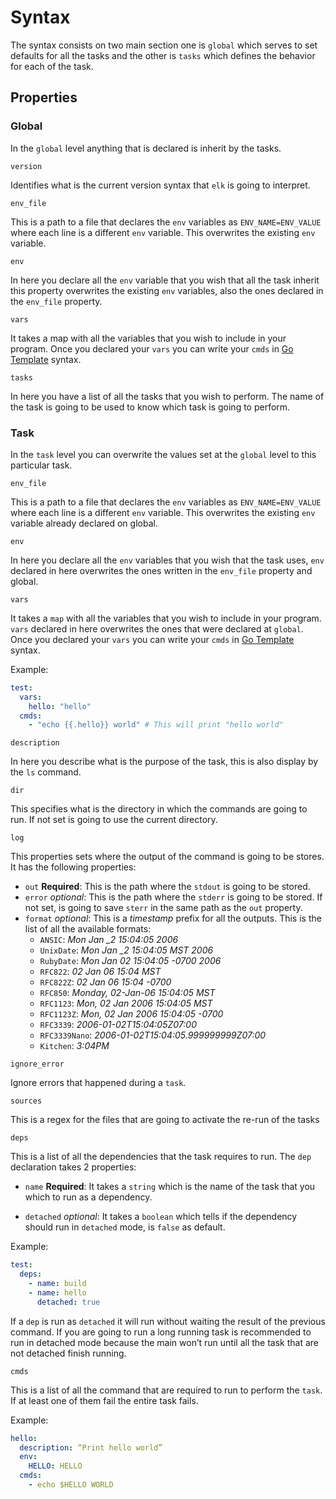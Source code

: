 Syntax
==========

The syntax consists on two main section one is `global` which serves to set defaults for all the tasks and the other is 
`tasks` which defines the behavior for each of the task.

## Properties
### Global
In the `global` level anything that is declared is inherit by the tasks.

`version`

Identifies what is the current version syntax that `elk` is going to interpret.

`env_file`

This is a path to a file that declares the `env` variables as `ENV_NAME=ENV_VALUE` where each line is a different `env` 
variable. This overwrites the existing `env` variable.

`env`

In here you declare all the `env` variable that you wish that all the task inherit this property overwrites the 
existing `env` variables, also the ones declared in the `env_file` property.

`vars`

It takes a map with all the variables that you wish to include in your program. Once you declared your `vars` you 
can write your `cmds` in [Go Template][go-template] syntax.

`tasks`

In here you have a list of all the tasks that you wish to perform. The name of the task is going to be used to know 
which task is going to perform.

### Task
In the `task` level you can overwrite the values set at the `global` level to this particular task.

`env_file`

This is a path to a file that declares the `env` variables as `ENV_NAME=ENV_VALUE` where each line is a different 
`env` variable. This overwrites the existing `env` variable already declared on global.

`env`

In here you declare all the `env` variables that you wish that the task uses, `env` declared in here overwrites the 
ones written in the `env_file` property and global.

`vars`

It takes a `map` with all the variables that you wish to include in your program. `vars` declared in here overwrites
the ones that were declared at `global`. Once you declared your `vars` you can write your `cmds` in 
[Go Template][go-template] syntax.

Example: 
```yml
test:
  vars:
    hello: "hello"
  cmds:
    - "echo {{.hello}} world" # This will print "hello world"
```

`description`

In here you describe what is the purpose of the task, this is also display by the `ls` command.

`dir`

This specifies what is the directory in which the commands are going to run. If not set is going to use the current 
directory.

`log`

This properties sets where the output of the command is going to be stores. It has the following properties:
- `out` **Required**: This is the path where the `stdout` is going to be stored.
- `error` *optional*: This is the path where the `stderr` is going to be stored. If not set, is going to save `sterr`
in the same path as the `out` property.
- `format` *optional*: This is a *timestamp* prefix for all the outputs. This is the list of all the available formats:
  - `ANSIC`: *Mon Jan _2 15:04:05 2006*
  - `UnixDate`: *Mon Jan _2 15:04:05 MST 2006*
  - `RubyDate`: *Mon Jan 02 15:04:05 -0700 2006*
  - `RFC822`: *02 Jan 06 15:04 MST*
  - `RFC822Z`: *02 Jan 06 15:04 -0700*
  - `RFC850`: *Monday, 02-Jan-06 15:04:05 MST*
  - `RFC1123`: *Mon, 02 Jan 2006 15:04:05 MST*
  - `RFC1123Z`: *Mon, 02 Jan 2006 15:04:05 -0700*
  - `RFC3339`: *2006-01-02T15:04:05Z07:00*
  - `RFC3339Nano`: *2006-01-02T15:04:05.999999999Z07:00*
  - `Kitchen`: *3:04PM*

`ignore_error`

Ignore errors that happened during a `task`.

`sources` 

This is a regex for the files that are going to activate the re-run of the tasks

`deps`

This is a list of all the dependencies that the task requires to run. The `dep` declaration takes 2 properties:

- `name` **Required**: It takes a `string` which is the name of the task that you which to run as a dependency.

- `detached` *optional*: It takes a `boolean` which tells if the dependency should run in `detached` mode, is `false` as default.

Example: 
```yml
test:
  deps:
    - name: build
    - name: hello
      detached: true
```

If a `dep` is run as `detached` it will run without waiting the result of the previous command. If you are going to run 
a long running task is recommended to run in detached mode because the main won’t run until all the task that are not 
detached finish running.

`cmds`

This is a list of all the command that are required to run to perform the `task`. If at least one of them fail the 
entire task fails.

Example:
```yml
hello:
  description: “Print hello world”
  env:
    HELLO: HELLO
  cmds:
    - echo $HELLO WORLD 
```

[go-template]: https://golang.org/pkg/text/template/